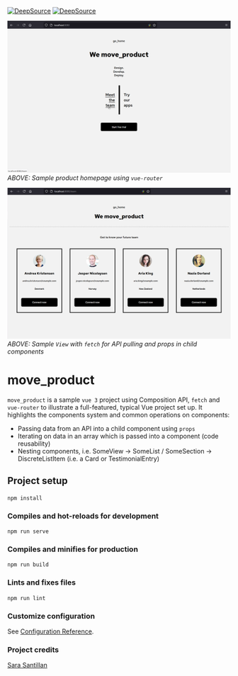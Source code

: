 [![DeepSource](https://deepsource.io/gh/shubhendra-deepsource/move_product.svg/?label=active+issues&show_trend=true&token=4nVQPrLWXnsMZT6N0GzkMQZm)](https://deepsource.io/gh/shubhendra-deepsource/move_product/?ref=repository-badge) [![DeepSource](https://deepsource.io/gh/shubhendra-deepsource/move_product.svg/?label=resolved+issues&show_trend=true&token=4nVQPrLWXnsMZT6N0GzkMQZm)](https://deepsource.io/gh/shubhendra-deepsource/move_product/?ref=repository-badge)

![move_product homepage](screenshots/move_product_homepage.png "move_product homepage")
*ABOVE: Sample product homepage using `vue-router`*

![move_product team view](screenshots/move_product_team.png "move_product team view")
*ABOVE: Sample `View` with `fetch` for API pulling and props in child components*

# move_product

`move_product` is a sample `vue 3` project using Composition API, `fetch` and `vue-router` to illustrate a full-featured, typical Vue project set up. It highlights the components system and common operations on components:
* Passing data from an API into a child component using `props`
* Iterating on data in an array which is passed into a component (code reusability)
* Nesting components, i.e. SomeView -> SomeList / SomeSection -> DiscreteListItem (i.e. a Card or TestimonialEntry)

## Project setup
```
npm install
```

### Compiles and hot-reloads for development
```
npm run serve
```

### Compiles and minifies for production
```
npm run build
```

### Lints and fixes files
```
npm run lint
```

### Customize configuration
See [Configuration Reference](https://cli.vuejs.org/config/).

### Project credits
[Sara Santillan](https://github.com/s-santillan)
